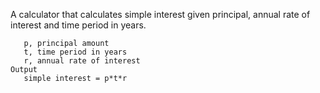 A calculator that calculates simple interest given principal, annual rate of interest and time period in years.

```Input:
   p, principal amount
   t, time period in years
   r, annual rate of interest
Output
   simple interest = p*t*r
